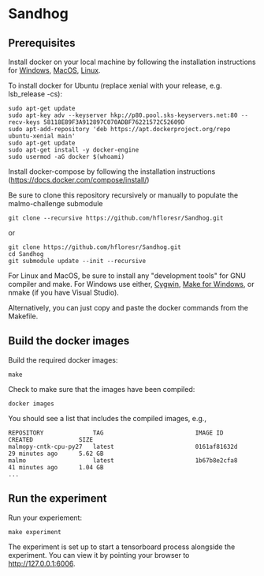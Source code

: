 # Sandhog


## Prerequisites

Install docker on your local machine by following the installation instructions for 
[Windows](https://docs.docker.com/docker-for-windows/install/), 
[MacOS](https://docs.docker.com/docker-for-mac/install/),
[Linux](https://docs.docker.com/engine/installation/).

To install docker for Ubuntu (replace xenial with your release, e.g. lsb_release -cs):
```
sudo apt-get update
sudo apt-key adv --keyserver hkp://p80.pool.sks-keyservers.net:80 --recv-keys 58118E89F3A912897C070ADBF76221572C52609D
sudo apt-add-repository 'deb https://apt.dockerproject.org/repo ubuntu-xenial main'
sudo apt-get update
sudo apt-get install -y docker-engine
sudo usermod -aG docker $(whoami)
```


Install docker-compose by following the installation instructions (https://docs.docker.com/compose/install/)

Be sure to clone this repository recursively or manually to populate the malmo-challenge submodule
```
git clone --recursive https://github.com/hfloresr/Sandhog.git
```
or
```
git clone https://github.com/hfloresr/Sandhog.git
cd Sandhog
git submodule update --init --recursive
```

For Linux and MacOS, be sure to install any "development tools" for GNU compiler and make.
For Windows use either,
[Cygwin](https://www.cygwin.com/),
[Make for Windows](http://gnuwin32.sourceforge.net/packages/make.htm),
or nmake (if you have Visual Studio).

Alternatively, you can just copy and paste the docker commands from the Makefile.

## Build the docker images

Build the required docker images:
```
make
```

Check to make sure that the images have been compiled:
```
docker images
```
You should see a list that includes the compiled images, e.g.,
```
REPOSITORY              TAG                          IMAGE ID            CREATED             SIZE
malmopy-cntk-cpu-py27   latest                       0161af81632d        29 minutes ago      5.62 GB
malmo                   latest                       1b67b8e2cfa8        41 minutes ago      1.04 GB
...
```

## Run the experiment

Run your experiement:
```
make experiment
```

The experiment is set up to start a tensorboard process alongside the experiment.
You can view it by pointing your browser to http://127.0.0.1:6006.
